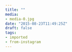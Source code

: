```yaml
---
title: ""
media:
- media-0.jpg
date: "2015-08-23T11:49:25Z"
draft: false
tags:
- imported
- from-instagram
---
```


